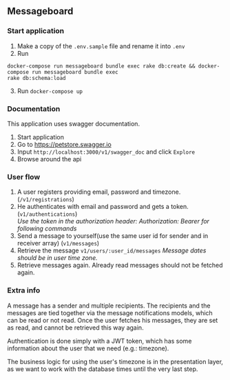 ## Messageboard

### Start application
1. Make a copy of the `.env.sample` file and rename it into `.env`
2. Run 
```
docker-compose run messageboard bundle exec rake db:create && docker-compose run messageboard bundle exec 
rake db:schema:load
```
3. Run `docker-compose up`

### Documentation
This application uses swagger documentation. 
1. Start application
2. Go to https://petstore.swagger.io
3. Input `http://localhost:3000/v1/swagger_doc` and click `Explore`
4. Browse around the api

### User flow
1. A user registers providing email, password and timezone. (`/v1/registrations`) 
2. He authenticates with email and password and gets a token. (`v1/authentications`)  
<i>Use the token in the authorization header: Authorization: Bearer <token> for following commands </i>
4. Send a message to yourself(use the same user id for sender and in receiver array) (`v1/messages`)
5. Retrieve the message `v1/users/:user_id/messages`
<i> Message dates should be in user time zone. </i>
6. Retrieve messages again. Already read messages should not be fetched again.

### Extra info
A message has a sender and multiple recipients. The recipients and the messages are tied together via the 
message notifications models, which can be read or not read.
Once the user fetches his messages, they are set as read, and cannot be retrieved this way again.

Authentication is done simply with a JWT token, which has some information about the user that we need (e.g.: timezone).

The business logic for using the user's timezone is in the presentation layer, as we want to work with the database
times until the very last step.
